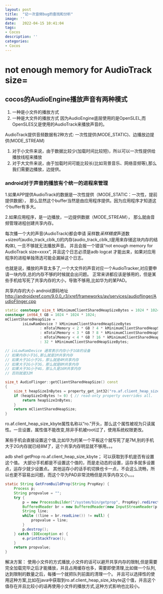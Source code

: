 ```yaml
---
layout: post
title:  "记一次音频bug的查找和分析"
image: ''
date:   2022-04-15 10:41:04
tags:
- Cocos
description: ''
categories: 
- Cocos
---
```

# not enough memory for AudioTrack size=

## cocos的AudioEngine播放声音有两种模式
1. 一种是小文件的播放方式
2. 一种是大文件的播放方式
因为AudioEngine底层使用的是OpenSLEL,而OpenSLES又是使用的AudioTrack来播放声音的。

AudioTrack提供音频数据有2种方式: 一次性提供(MODE_STATIC)、边播放边提供(MODE_STREAM)
1. 对于小文件来说，由于数据比较少(加载时间比较短)，所以可以一次性提供给播放线程来播放
2. 对于大文件来说，由于加载时间可能比较长(比如背景音乐、网络音频等),那么我们需要边播放，边提供。

### android对于声音的播放有个统一的进程来管理
1.如果APP提供AudioTrack的数据是一次性提供（MODE_STATIC：一次性，提前提供数据），
那么显然这个buffer当然是由应用程序提供。因为应用程序才知道这个buffer有多大。

2.如果应用程序，是一边播放，一边提供数据（MODE_STREAM），
那么就由音频管理进程创建共享内存。 

每次播一个大的声音(AudioTrack)都会申请
采样数*采样精度*声道数+sizeof(audio_track_cblk_t)的内存(audio_track_cblk_t是用来存储这块内存的结构体),
一旦不够就无法播放声音。
并且会报一个错误“not enough memory for AudioTrack size=xxxx”,
并且这个日志必须是adb logcat 才能出来，如果对应用程序的进程单独筛选可能会漏掉这个日志。

也就是说，播放的声音太多了,一个大文件的声音对应一个AudioTracker,对应要申请一块内存,总的内存不够的时候就会出问题。
正常来讲都应该是够用的，但是某些手机给写死了共享内存的大小，导致不够用,比如华为的某PAD。

共享内存的大小
android源码地址 http://androidxref.com/9.0.0_r3/xref/frameworks/av/services/audioflinger/AudioFlinger.cpp
```c++
static constexpr size_t kMinimumClientSharedHeapSizeBytes = 1024 * 1024; // 1MB
constexpr int64_t GB = 1024 * 1024 * 1024;
mClientSharedHeapSize =
        isLowRamDevice ? kMinimumClientSharedHeapSizeBytes
                : mTotalMemory < 2 * GB ? 4 * kMinimumClientSharedHeapSizeBytes
                : mTotalMemory < 3 * GB ? 8 * kMinimumClientSharedHeapSizeBytes
                : mTotalMemory < 4 * GB ? 16 * kMinimumClientSharedHeapSizeBytes
                : 32 * kMinimumClientSharedHeapSizeBytes;

// isLowRamDevice 通常表示内存小于1GB的设备
// 如果内存小于1G,那么就是1M共享内存
// 如果大于1G小于2G，那么就是4M共享内存
// 如果大于2G小于3G，那么就是8M共享内存
// 如果大于3G小于4G，那么久是16M共享内存
// 否则就是32M
```
```c++
size_t AudioFlinger::getClientSharedHeapSize() const
{
    size_t heapSizeInBytes = property_get_int32("ro.af.client_heap_size_kbyte", 0) * 1024;
    if (heapSizeInBytes != 0) { // read-only property overrides all.
        return heapSizeInBytes;
    }
    return mClientSharedHeapSize;
}
```

ro.af.client_heap_size_kbyte属性名称以“ro.”开头，那么这个属性被视为只读属性。一旦设置，属性值不能改变,除非手机被root过了，使用系统权限更改。

某些手机会直接设置这个值,比如华为的某一个平板这个就写死了是7M,别的手机大于2G内存就已经8M了，这个共享内存明显就不够用。。。

adb shell getProp ro.af.client_heap_size_kbyte； 可以获取到手机是否有设置这个值。
大部分手机都是不设置这个值的，而是走动态的设置，运存多就多设置点，运存少就少设置点。
其他运存小的话手机切换也卡一点，不会这么流畅，所以也更不容易出问题，而这个华为PAD非常流畅但是共享内存又小。。。   

```java
static String GetFromBuildProp(String PropKey) {
    Process p;
    String propvalue = "";
    try {
        p = new ProcessBuilder("/system/bin/getprop", PropKey).redirectErrorStream(true).start();
        BufferedReader br = new BufferedReader(new InputStreamReader(p.getInputStream()));
        String line;
        while ((line = br.readLine()) != null) {
            propvalue = line;
        }
        p.destroy();
    } catch (IOException e) {
        e.printStackTrace();
    }
    return propvalue;
}
```

解决方案：
使用小文件的方式播放,小文件的话可以避开共享内存的限制,但是需要完全加载完毕之后才能播放，并且占用缓存也多，需要即使清理,比如做一个队列,达到限制的数量之后，每播一个就把队列前面的清理一个。 
并且可以选择性的使用这种方案,比如在java中获取到ro.af.client_heap_size_kbyte这个值，并且这个值存在并且比较小的话再使用小文件的播放方式,这种方式影响也比较小。